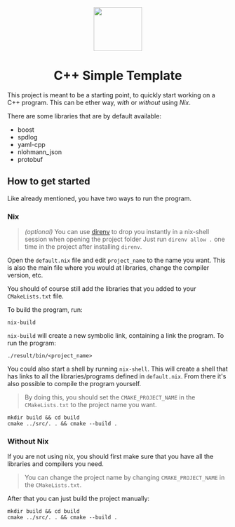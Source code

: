 <div align="center" id="madewithlua">
    <img src="../.github/cpp_template_logo.png" width="110", height="100">
</div>

<h1 align="center">C++ Simple Template</h1>

This project is meant to be a starting point, to quickly start working on a C++ program. 
This can be ether way, *with* or *without* using *Nix*.

There are some libraries that are by default available:
- boost
- spdlog
- yaml-cpp
- nlohmann_json
- protobuf

## How to get started

Like already mentioned, you have two ways to run the program.

### Nix

> *(optional)* You can use [direnv](https://direnv.net/) to drop you instantly in a nix-shell session 
> when opening the project folder
> Just run `direnv allow .` one time in the project after installing `direnv`.

Open the `default.nix` file and edit `project_name` to the name you want.
This is also the main file where you would at libraries, change the compiler version, etc.

You should of course still add the libraries that you added to your `CMakeLists.txt` file.

To build the program, run:

```
nix-build
```

`nix-build` will create a new symbolic link, containing a link the program. 
To run the program:

```
./result/bin/<project_name>
```

You could also start a shell by running `nix-shell`. This will create a shell that has links to all the 
libraries/programs defined in `default.nix`. From there it's also possible to compile the program yourself.

> By doing this, you should set the `CMAKE_PROJECT_NAME` in the `CMakeLists.txt` to the project name you want.

```
mkdir build && cd build
cmake ../src/. . && cmake --build .
```

### Without Nix

If you are not using nix, you should first make sure that you have all the libraries and compilers you need.

> You can change the project name by changing `CMAKE_PROJECT_NAME` in the `CMakeLists.txt`.

After that you can just build the project manually:

```
mkdir build && cd build
cmake ../src/. . && cmake --build .
```

